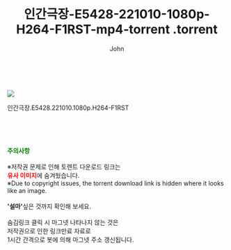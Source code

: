﻿---
layout: post
title:  "                   인간극장-E5428-221010-1080p-H264-F1RST-mp4-torrent                .torrent"
author: John
categories: [ TV ]
tags: [  ]
image: https://torrentrj57.com/uploadfile/full/9f5a94950ddd67dccb50e34c6fc1bdf61963ae21.jpg 
description: "                   인간극장-E5428-221010-1080p-H264-F1RST-mp4-torrent                 torrent 정보 공유"
toc: true
toc_sticky: true
---

<br>
<p><img src="https://torrentrj57.com/uploadfile/full/9f5a94950ddd67dccb50e34c6fc1bdf61963ae21.jpg"/></p>
 인간극장.E5428.221010.1080p.H264-F1RST  
    
<br><br><br>
<p data-ke-size="size16"><b><span style="color: green;">주의사항</span></b><br /><br />※저작권 문제로 인해 토렌트 다운로드 링크는<br /><b><span style="color: red;">유사 이미지</span></b>에 숨겨뒀습니다.<br />※Due to copyright issues, the torrent download link is hidden where it looks like an image.<br /><br /><b>'설마'</b>싶은 것까지 확인해 보세요.<br /><br />숨김링크 클릭 시 마그넷 나타나지 않는 것은<br />저작권으로 인한 링크만료 자료로<br />1시간 간격으로 봇에 의해 마그넷 주소 갱신됩니다.</p>
